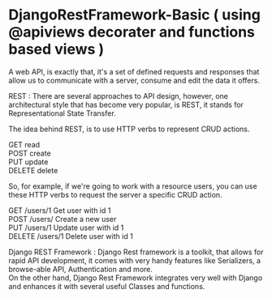 # DjangoRestFramework-Basic ( using @apiviews decorater and functions based views )
A web API, is exactly that, it's a set of defined requests and responses that allow us to communicate with a server, consume and edit the data it offers.  

REST :
There are several approaches to API design, however, one architectural style that has become very popular, is REST, it stands for Representational State Transfer. 

The idea behind REST, is to use HTTP verbs to represent CRUD actions.  

GET read  
POST create  
PUT update  
DELETE delete  

So, for example, if we're going to work with a resource users, you can use these HTTP verbs to request the server a specific CRUD action.  

GET /users/1 Get user with id 1  
POST /users/ Create a new user  
PUT /users/1 Update user with id 1  
DELETE /users/1 Delete user with id 1  

Django REST Framework : 
Django Rest framework is a toolkit, that allows for rapid API development, it comes with very handy features like Serializers, a browse-able API, Authentication and more.  
On the other hand, Django Rest Framework integrates very well with Django and enhances it with several useful Classes and functions. 
